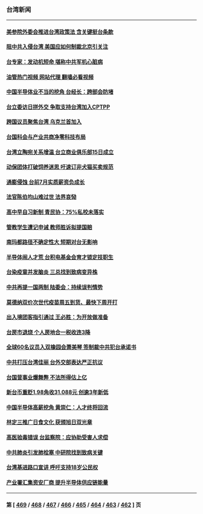 ### 台湾新闻
---
#### [美参院外委会推进台湾政策法 含关键挺台条款](../../pages/ncid1349361/n13825205.md?09150845) 
#### [阻中共入侵台湾 美国应如何制裁北京引关注](../../pages/ncid1349361/n13825165.md?09150845) 
#### [台专家：发动机短命 堪称中共军机心脏病](../../pages/ncid1349361/n13825007.md?09150845) 
#### [油管热门视频 网站代理 翻墙必看视频](http://209.222.30.114:81/youtube.html?09150845)
#### [中国半导体业不当的挖角 台经长：跨部会防堵](../../pages/ncid1349361/n13824761.md?09150845) 
#### [台立委访日拼外交 争取支持台湾加入CPTPP](../../pages/ncid1349361/n13824889.md?09150845) 
#### [跨国议员聚焦台湾 乌克兰首加入](../../pages/ncid1349361/n13825001.md?09150845) 
#### [台国科会与产业共商净零科技布局](../../pages/ncid1349361/n13824966.md?09150845) 
#### [台湾立陶宛关系增温 台立商业俱乐部15日成立](../../pages/ncid1349361/n13825017.md?09150845) 
#### [动保团体打破饲养迷思 吁速订非犬猫买卖规范](../../pages/ncid1349361/n13825031.md?09150845) 
#### [通膨侵蚀 台前7月实质薪资负成长](../../pages/ncid1349361/n13825030.md?09150845) 
#### [法官陈伯均山难过世 法界哀恸](../../pages/ncid1349361/n13825028.md?09150845) 
#### [高中早自习新制 青民协：75%私校未落实](../../pages/ncid1349361/n13825036.md?09150845) 
#### [管教学生遭记申诫 教师胜诉拟提国赔](../../pages/ncid1349361/n13825034.md?09150845) 
#### [南玛都路径不确定性大 短期对台无影响](../../pages/ncid1349361/n13825033.md?09150845) 
#### [半导体闹人才荒 台积电基金会育才锁定技职生](../../pages/ncid1349361/n13824999.md?09150845) 
#### [台染疫童并发脑炎 三总找到致病变异株](../../pages/ncid1349361/n13825024.md?09150845) 
#### [中共再提一国两制 陆委会：持续误判情势](../../pages/ncid1349361/n13824993.md?09150845) 
#### [莫德纳双价次世代疫苗周五到货、最快下周开打](../../pages/ncid1349361/n13824958.md?09150845) 
#### [出入境团客指引通过 王必胜：为开放做准备](../../pages/ncid1349361/n13824959.md?09150845) 
#### [台房市退烧 个人房地合一税收连3降](../../pages/ncid1349361/n13824957.md?09150845) 
#### [全球60名议员入双橡园会萧美琴 签制裁中共犯台承诺书](../../pages/ncid1349361/n13824898.md?09150845) 
#### [中共打压台湾佳丽 台外交部表达严正抗议](../../pages/ncid1349361/n13824899.md?09150845) 
#### [台国营事业爆舞弊 不法所得估上亿](../../pages/ncid1349361/n13824883.md?09150845) 
#### [新台币重贬1.98角收31.088元 创逾3年新低](../../pages/ncid1349361/n13824881.md?09150845) 
#### [中国半导体高薪挖角 黄崇仁：人才终将回流](../../pages/ncid1349361/n13824886.md?09150845) 
#### [林定三推广日食文化 获颁旭日双光章](../../pages/ncid1349361/n13824876.md?09150845) 
#### [高医验毒错误 台监察院：应协助受害人求偿](../../pages/ncid1349361/n13824870.md?09150845) 
#### [中共肺炎引发肺栓塞 中研院找到致病关键](../../pages/ncid1349361/n13824854.md?09150845) 
#### [台湾基进路口宣讲 呼吁支持18岁公民权](../../pages/ncid1349361/n13824815.md?09150845) 
#### [产业署汇集资安厂商 提升半导体供应链能量](../../pages/ncid1349361/n13824762.md?09150845) 

---
#### 第 [ [469](./469.md?09150845) / [468](./468.md?09150845) / [467](./467.md?09150845) / [466](./466.md?09150845) / [465](./465.md?09150845) / [464](./464.md?09150845) / [463](./463.md?09150845) / [462](./462.md?09150845) ] 页
